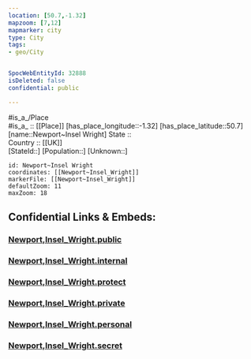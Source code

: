 ```yaml
---
location: [50.7,-1.32] 
mapzoom: [7,12] 
mapmarker: city 
type: City
tags:
- geo/City


SpocWebEntityId: 32888
isDeleted: false
confidential: public

---
```

#is_a_/Place  
#is_a_ :: [[Place]] 
[has_place_longitude::-1.32] 
[has_place_latitude::50.7] 
[name::Newport~Insel Wright] 
State ::  
Country :: [[UK]]  
[StateId::] 
[Population::] 
[Unknown::] 


```leaflet
id: Newport~Insel Wright
coordinates: [[Newport~Insel_Wright]] 
markerFile: [[Newport~Insel_Wright]] 
defaultZoom: 11 
maxZoom: 18
```


## Confidential Links & Embeds: 

### [Newport,Insel_Wright.public](/_public/\Earth\Continent\Europe\Europe~North\UK\WalesNewport,Insel_Wright.public.md) 

### [Newport,Insel_Wright.internal](/_internal/\Earth\Continent\Europe\Europe~North\UK\WalesNewport,Insel_Wright.internal.md) 

### [Newport,Insel_Wright.protect](/_protect/\Earth\Continent\Europe\Europe~North\UK\WalesNewport,Insel_Wright.protect.md) 

### [Newport,Insel_Wright.private](/_private/\Earth\Continent\Europe\Europe~North\UK\WalesNewport,Insel_Wright.private.md) 

### [Newport,Insel_Wright.personal](/_personal/\Earth\Continent\Europe\Europe~North\UK\WalesNewport,Insel_Wright.personal.md) 

### [Newport,Insel_Wright.secret](/_secret/\Earth\Continent\Europe\Europe~North\UK\WalesNewport,Insel_Wright.secret.md)

